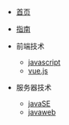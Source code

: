* [首页](README.md)
* [指南](guide.md)

* 前端技术
   * [javascript](前端/javascript/)
   * [vue.js](前端/vue.js/)

* 服务器技术
  * [javaSE](服务器/javase/)
  * [javaweb](服务器/javaweb/)